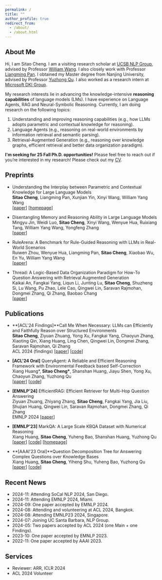 ```yaml
---
permalink: /
title: ""
author_profile: true
redirect_from: 
  - /about/
  - /about.html
---
```


## About Me

Hi, I am Sitao Cheng. I am a visiting research scholar at [UCSB NLP Group](http://nlp.cs.ucsb.edu/), advised by Professor [William Wang](https://sites.cs.ucsb.edu/~william/index.html). I also closely work with Professor [Liangming Pan](https://liangmingpan.bio/). 
 I obtained my Master degree from Nanjing University, advised by Professor [Yuzhong Qu](http://ws.nju.edu.cn/~yzqu). 
I also worked as a research intern at [Microsoft DKI Group](https://www.microsoft.com/en-us/research/group/data-knowledge-intelligence/).

 My research interests lie in advancing the knowledge-intensive **reasoning capabilities** of language models (LMs). I have experience on Language Agents, RAG and Neural-Symbolic Reasoning. Currently, I am doing research on the following topics:

1. Understanding and improving reasoning capabilities (e.g., how LLMs adopts parametric and contextual knowledge for reasoning).
2. Language Agents (e.g., reasoning on real-world environments by information retrieval and semantic parsing).
3. Retrieval-Augmented Generation (e.g., reasoning over knowledge graphs, efficient retrieval and better data organization paradigm).        
          
**I'm seeking for 25 Fall Ph.D. opportunities!** Please feel free to reach out if you’re interested in my research! Please check out my [CV](https://sitaocheng.github.io/files/SitaoCheng_Academic_CV.pdf).


## Preprints

- Understanding the Interplay between Parametric and Contextual Knowledge for Large Language Models \
**Sitao Cheng**, Liangming Pan, Xunjian Yin, Xinyi Wang, William Yang Wang \
[[paper](https://arxiv.org/abs/2410.08414)] [[homepage](https://sitaocheng.github.io/PK_CK_interplay/)] 

- Disentangling Memory and Reasoning Ability in Large Language Models \
Mingyu Jin, Weidi Luo, **Sitao Cheng**, Xinyi Wang, Wenyue Hua, Ruixiang Tang, William Yang Wang, Yongfeng Zhang \
[[paper](https://arxiv.org/abs/2411.13504)]  

- RuleArena: A Benchmark for Rule-Guided Reasoning with LLMs in Real-World Scenarios \
Ruiwen Zhou, Wenyue Hua, Liangming Pan, **Sitao Cheng**, Xiaobao Wu, En Yu, William Yang Wang \
[[paper](https://arxiv.org/abs/2412.08972)]  

- Thread: A Logic-Based Data Organization Paradigm for How-To Question Answering with Retrieval Augmented Generation \
Kaikai An, Fangkai Yang, Liqun Li, Junting Lu, **Sitao Cheng**, Shuzheng Si, Lu Wang, Pu Zhao, Lele Cao, Qingwei Lin, Saravan Rajmohan, Dongmei Zhang, Qi Zhang, Baobao Chang \
[[paper](https://arxiv.org/abs/2406.13372)]  

## Publications

- **[ACL'24 Findings]**Call Me When Necessary: LLMs can Efficiently and Faithfully Reason over Structured Environments\
**Sitao Cheng**, Ziyuan Zhuang, Yong Xu, Fangkai Yang, Chaoyun Zhang, Xiaoting Qin, Xiang Huang, Ling Chen, Qingwei Lin, Dongmei Zhang, Saravan Rajmohan, Qi Zhang \
ACL 2024 (findings) [[paper](https://arxiv.org/abs/2403.08593)] [[code](https://github.com/microsoft/Readi)]  



- **[ACL'24 Oral]** QueryAgent: A Reliable and Efficient Reasoning Framework with Environmental Feedback based Self-Correction \
Xiang Huang*, **Sitao Cheng\***, Shanshan Huang, Jiayu Shen, Yong Xu, Chaoyun Zhang, Yuzhong Qu\
[[paper](https://arxiv.org/abs/2403.11886)] [[code](https://github.com/cdhx/QueryAgent)]


- **[EMNLP'24]** EfficientRAG: Efficient Retriever for Multi-Hop Question Answering \
Ziyuan Zhuang, Zhiyang Zhang, **Sitao Cheng**, Fangkai Yang, Jia Liu, Shujian Huang, Qingwei Lin, Saravan Rajmohan, Dongmei Zhang, Qi Zhang \
EMNLP 2024 [[paper](https://www.arxiv.org/abs/2408.04259)]  


- **[EMNLP'23]** MarkQA: A Large Scale KBQA Dataset with Numerical Reasoning\
Xiang Huang, **Sitao Cheng**, Yuheng Bao, Shanshan Huang, Yuzhong Qu\
[[paper](https://arxiv.org/abs/2310.15517)] [[code](https://github.com/cdhx/MarkQA)] [[homepage](http://ws.nju.edu.cn/MarkQA)]


- **[AAAI'23 Oral]**Question Decomposition Tree for Answering Complex Questions over Knowledge Bases\
Xiang Huang, **Sitao Cheng**, Yiheng Shu, Yuheng Bao, Yuzhong Qu \
[[paper](https://arxiv.org/abs/2306.07597)] [[code](https://github.com/cdhx/QDTQA)]



## Recent News

- 2024-11: Attending SoCal NLP 2024, San Diego.
- 2024-11: Attending EMNLP 2024, Miami.
- 2024-09: One paper accepted by EMNLP 2024.
- 2024-08: Attending and volunteering at ACL 2024, Bangkok.
- 2024-08: Attending EMNLP23 2024, Singapore.
- 2024-07: Joining UC Santa Barbara, NLP Group.
- 2024-05: Two papers accepted by ACL 2024 (one Main + one Findings).
- 2023-10: One paper accepted by EMNLP 2023.
- 2022-11: One paper accepted by AAAI 2023.  


## Services

- Reviewer: ARR, ICLR 2024
- ACL 2024 Volunteer